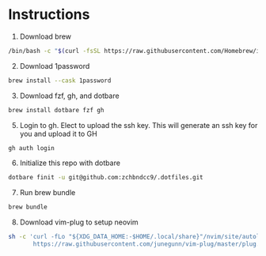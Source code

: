 # Instructions

1. Download brew
```sh
/bin/bash -c "$(curl -fsSL https://raw.githubusercontent.com/Homebrew/install/HEAD/install.sh)"
```
2. Download 1password
```sh
brew install --cask 1password
```

3. Download fzf, gh, and dotbare
```sh
brew install dotbare fzf gh

```

5. Login to gh. Elect to upload the ssh key. This will  generate an ssh key for you and upload it to GH
```sh
gh auth login
```

6. Initialize this repo with dotbare
```sh
dotbare finit -u git@github.com:zchbndcc9/.dotfiles.git
```

7. Run brew bundle
```sh
brew bundle
```

8. Download vim-plug to setup neovim
```sh
sh -c 'curl -fLo "${XDG_DATA_HOME:-$HOME/.local/share}"/nvim/site/autoload/plug.vim --create-dirs \
       https://raw.githubusercontent.com/junegunn/vim-plug/master/plug.vim'```
